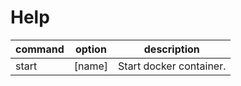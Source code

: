# Help

| command | option | description             |
| ------- | ------ | ----------------------- |
| start   | [name] | Start docker container. |
